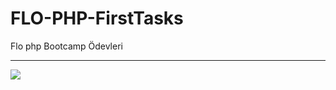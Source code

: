 # FLO-PHP-FirstTasks


Flo php Bootcamp Ödevleri <hr>
<img src="https://encrypted-tbn0.gstatic.com/images?q=tbn:ANd9GcSS8fjdireR5bgGErbvqr9pY_2A1yl87DTTdWr36JNhE0izFyX129BABP35HWImhuwbnW8&usqp=CAU" align="center"/>

